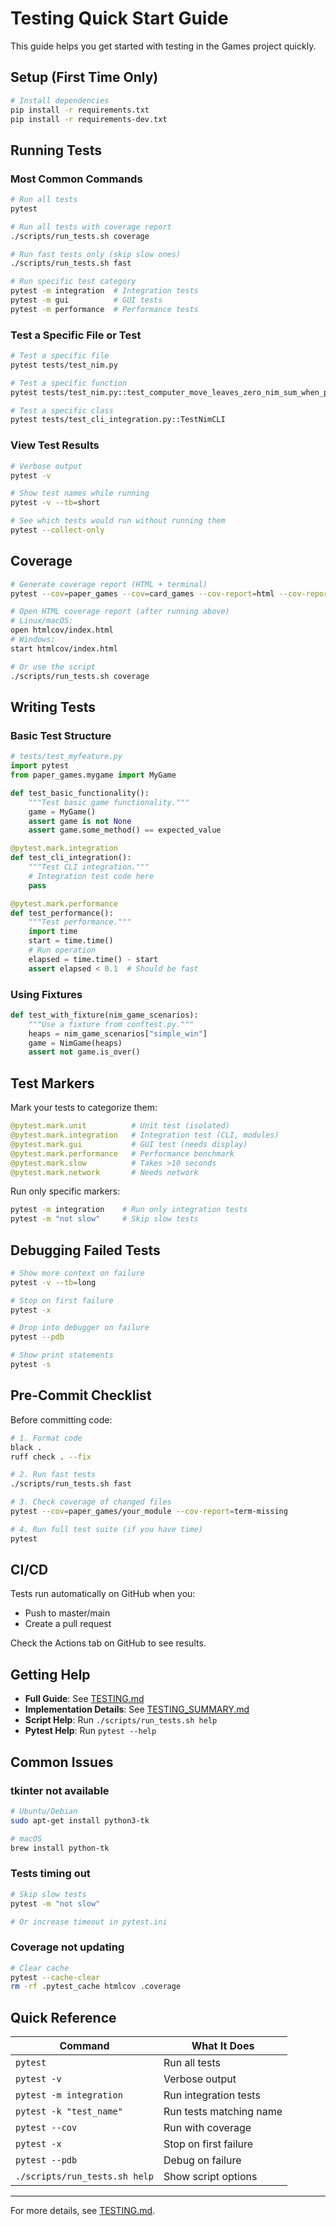 # Testing Quick Start Guide

This guide helps you get started with testing in the Games project quickly.

## Setup (First Time Only)

```bash
# Install dependencies
pip install -r requirements.txt
pip install -r requirements-dev.txt
```

## Running Tests

### Most Common Commands

```bash
# Run all tests
pytest

# Run all tests with coverage report
./scripts/run_tests.sh coverage

# Run fast tests only (skip slow ones)
./scripts/run_tests.sh fast

# Run specific test category
pytest -m integration  # Integration tests
pytest -m gui          # GUI tests  
pytest -m performance  # Performance tests
```

### Test a Specific File or Test

```bash
# Test a specific file
pytest tests/test_nim.py

# Test a specific function
pytest tests/test_nim.py::test_computer_move_leaves_zero_nim_sum_when_possible

# Test a specific class
pytest tests/test_cli_integration.py::TestNimCLI
```

### View Test Results

```bash
# Verbose output
pytest -v

# Show test names while running
pytest -v --tb=short

# See which tests would run without running them
pytest --collect-only
```

## Coverage

```bash
# Generate coverage report (HTML + terminal)
pytest --cov=paper_games --cov=card_games --cov-report=html --cov-report=term-missing

# Open HTML coverage report (after running above)
# Linux/macOS:
open htmlcov/index.html
# Windows:
start htmlcov/index.html

# Or use the script
./scripts/run_tests.sh coverage
```

## Writing Tests

### Basic Test Structure

```python
# tests/test_myfeature.py
import pytest
from paper_games.mygame import MyGame

def test_basic_functionality():
    """Test basic game functionality."""
    game = MyGame()
    assert game is not None
    assert game.some_method() == expected_value

@pytest.mark.integration
def test_cli_integration():
    """Test CLI integration."""
    # Integration test code here
    pass

@pytest.mark.performance
def test_performance():
    """Test performance."""
    import time
    start = time.time()
    # Run operation
    elapsed = time.time() - start
    assert elapsed < 0.1  # Should be fast
```

### Using Fixtures

```python
def test_with_fixture(nim_game_scenarios):
    """Use a fixture from conftest.py."""
    heaps = nim_game_scenarios["simple_win"]
    game = NimGame(heaps)
    assert not game.is_over()
```

## Test Markers

Mark your tests to categorize them:

```python
@pytest.mark.unit          # Unit test (isolated)
@pytest.mark.integration   # Integration test (CLI, modules)
@pytest.mark.gui           # GUI test (needs display)
@pytest.mark.performance   # Performance benchmark
@pytest.mark.slow          # Takes >10 seconds
@pytest.mark.network       # Needs network
```

Run only specific markers:

```bash
pytest -m integration    # Run only integration tests
pytest -m "not slow"     # Skip slow tests
```

## Debugging Failed Tests

```bash
# Show more context on failure
pytest -v --tb=long

# Stop on first failure
pytest -x

# Drop into debugger on failure
pytest --pdb

# Show print statements
pytest -s
```

## Pre-Commit Checklist

Before committing code:

```bash
# 1. Format code
black .
ruff check . --fix

# 2. Run fast tests
./scripts/run_tests.sh fast

# 3. Check coverage of changed files
pytest --cov=paper_games/your_module --cov-report=term-missing

# 4. Run full test suite (if you have time)
pytest
```

## CI/CD

Tests run automatically on GitHub when you:
- Push to master/main
- Create a pull request

Check the Actions tab on GitHub to see results.

## Getting Help

- **Full Guide**: See [TESTING.md](TESTING.md)
- **Implementation Details**: See [TESTING_SUMMARY.md](TESTING_SUMMARY.md)
- **Script Help**: Run `./scripts/run_tests.sh help`
- **Pytest Help**: Run `pytest --help`

## Common Issues

### tkinter not available

```bash
# Ubuntu/Debian
sudo apt-get install python3-tk

# macOS
brew install python-tk
```

### Tests timing out

```bash
# Skip slow tests
pytest -m "not slow"

# Or increase timeout in pytest.ini
```

### Coverage not updating

```bash
# Clear cache
pytest --cache-clear
rm -rf .pytest_cache htmlcov .coverage
```

## Quick Reference

| Command | What It Does |
|---------|--------------|
| `pytest` | Run all tests |
| `pytest -v` | Verbose output |
| `pytest -m integration` | Run integration tests |
| `pytest -k "test_name"` | Run tests matching name |
| `pytest --cov` | Run with coverage |
| `pytest -x` | Stop on first failure |
| `pytest --pdb` | Debug on failure |
| `./scripts/run_tests.sh help` | Show script options |

---

For more details, see [TESTING.md](TESTING.md).
